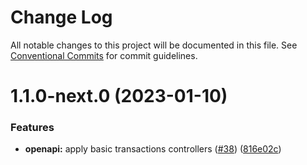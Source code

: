 # Change Log

All notable changes to this project will be documented in this file.
See [Conventional Commits](https://conventionalcommits.org) for commit guidelines.

# 1.1.0-next.0 (2023-01-10)


### Features

* **openapi:** apply basic transactions controllers ([#38](https://github.com/omermorad/trytry/issues/38)) ([816e02c](https://github.com/omermorad/trytry/commit/816e02c8b1ca0f854c3b4b32a886d501c7ef8489))
